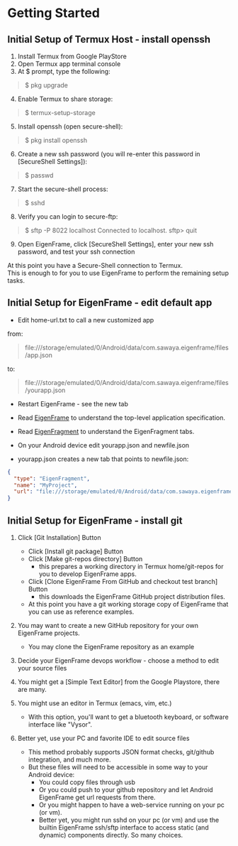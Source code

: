 # Getting Started

## Initial Setup of Termux Host - install openssh

1. Install Termux from Google PlayStore
2. Open Termux app terminal console
3. At $ prompt, type the following:
>  $ pkg upgrade
4. Enable Termux to share storage:
>  $ termux-setup-storage
5. Install openssh (open secure-shell):
>  $ pkg install openssh
6. Create a new ssh password (you will re-enter this password in [SecureShell Settings]):
>  $ passwd
7. Start the secure-shell process:
>  $ sshd
8. Verify you can login to secure-ftp:
>  $ sftp -P 8022 localhost
>    Connected to localhost.
>    sftp> quit
9. Open EigenFrame, click [SecureShell Settings], enter your new ssh password, and test your ssh connection

At this point you have a Secure-Shell connection to Termux.  
This is enough to for you to use EigenFrame to perform the remaining setup tasks.

## Initial Setup for EigenFrame - edit default app

* Edit home-url.txt to call a new customized app

from:
> file:///storage/emulated/0/Android/data/com.sawaya.eigenframe/files/app.json

to:
> file:///storage/emulated/0/Android/data/com.sawaya.eigenframe/files/yourapp.json

* Restart EigenFrame - see the new tab     

* Read [EigenFrame](EigenFrame.md) to understand the top-level application specification. 

* Read [EigenFragment](EigenFragment.md) to understand the EigenFragment tabs.

* On your Android device edit yourapp.json and newfile.json 
* yourapp.json creates a new tab that points to newfile.json:
    
```json
{
  "type": "EigenFragment",
  "name": "MyProject",
  "url": "file:///storage/emulated/0/Android/data/com.sawaya.eigenframe/files/<your-frame>.json"
}
```

## Initial Setup for EigenFrame - install git

1. Click [Git Installation] Button
    * Click [Install git package] Button
    * Click [Make git-repos directory] Button 
        - this prepares a working directory in Termux home/git-repos for you to develop EigenFrame apps.
    * Click [Clone EigenFrame From GitHub and checkout test branch] Button 
        - this downloads the EigenFrame GitHub project distribution files. 
    * At this point you have a git working storage copy of EigenFrame that you can use as reference examples.  

2. You may want to create a new GitHub repository for your own EigenFrame projects. 
    * You may clone the EigenFrame repository as an example

3. Decide your EigenFrame devops workflow - choose a method to edit your source files

4. You might get a [Simple Text Editor] from the Google Playstore, there are many.
5. You might use an editor in Termux (emacs, vim, etc.)
    * With this option, you'll want to get a bluetooth keyboard, or software interface like "Vysor".
6. Better yet, use your PC and favorite IDE to edit source files 
    * This method probably supports JSON format checks, git/github integration, and much more. 
    * But these files will need to be accessible in some way to your Android device:
       - You could copy files through usb
       - Or you could push to your github repository and let Android EigenFrame get url requests from there.
       - Or you might happen to have a web-service running on your pc (or vm). 
       - Better yet, you might run sshd on your pc (or vm) and use the builtin EigenFrame ssh/sftp interface to access static (and dynamic) components directly.  So many choices.


